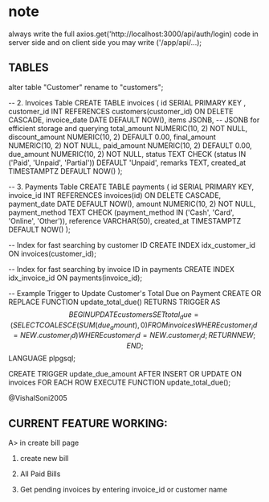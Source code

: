 # note

always write the full axios.get('http://localhost:3000/api/auth/login) code in server side
and on client side you may write ('/app/api/...);


## TABLES 
  

alter table "Customer"
rename to "customers";

-- 2. Invoices Table
CREATE TABLE invoices (
    id SERIAL PRIMARY KEY ,
    customer_id INT REFERENCES customers(customer_id) ON DELETE CASCADE,
    invoice_date DATE DEFAULT NOW(),
    items JSONB,  -- JSONB for efficient storage and querying
    total_amount NUMERIC(10, 2) NOT NULL,
    discount_amount NUMERIC(10, 2) DEFAULT 0.00,
    final_amount NUMERIC(10, 2) NOT NULL,
    paid_amount NUMERIC(10, 2) DEFAULT 0.00,
    due_amount NUMERIC(10, 2) NOT NULL,
    status TEXT CHECK (status IN ('Paid', 'Unpaid', 'Partial')) DEFAULT 'Unpaid',
    remarks TEXT,
    created_at TIMESTAMPTZ DEFAULT NOW()
);

-- 3. Payments Table
CREATE TABLE payments (
    id SERIAL PRIMARY KEY,
    invoice_id INT REFERENCES invoices(id) ON DELETE CASCADE,
    payment_date DATE DEFAULT NOW(),
    amount NUMERIC(10, 2) NOT NULL,
    payment_method TEXT CHECK (payment_method IN ('Cash', 'Card', 'Online', 'Other')),
    reference VARCHAR(50),
    created_at TIMESTAMPTZ DEFAULT NOW()
);

-- Index for fast searching by customer ID
CREATE INDEX idx_customer_id ON invoices(customer_id);

-- Index for fast searching by invoice ID in payments
CREATE INDEX idx_invoice_id ON payments(invoice_id);

-- Example Trigger to Update Customer's Total Due on Payment
CREATE OR REPLACE FUNCTION update_total_due()
RETURNS TRIGGER AS $$
BEGIN
    UPDATE customers
    SET total_due = (
        SELECT COALESCE(SUM(due_amount), 0)
        FROM invoices
        WHERE customer_id = NEW.customer_id
    )
    WHERE customer_id = NEW.customer_id;
    RETURN NEW;
END;
$$ LANGUAGE plpgsql;

CREATE TRIGGER update_due_amount
AFTER INSERT OR UPDATE ON invoices
FOR EACH ROW
EXECUTE FUNCTION update_total_due();

@VishalSoni2005
## CURRENT FEATURE WORKING: 

A> in create bill page

  1. create new bill

  2. All Paid Bills
  
  3. Get pending invoices by entering invoice_id or customer name 


